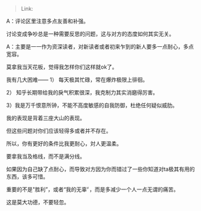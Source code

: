 > Link: 

A：评论区里注意多点友善和补强。

讨论变成争吵总是一种需要反思的问题，这与对方的态度如何其实无关。

A：主要是一一作为资深读者，对新读者或者初来乍到的新人要多一点耐心，多点宽容。

莫拿我当天花板，觉得我怎样你们这样就ok了。

我有几大困难——
1） 每天极其忙碌，常在爆炸极限上徘徊。

2） 知乎长期带给我的戾气积累很深，我克制力其实消磨得厉害。

3）我是万千恨意所钟，不能不高度敏感的自我防御，杜绝任何疑似威肋。

我的表现是背着三座大山的表现。

但这些问题对你们应该轻得多或者并不存在。

所以，你有更好的条件比我更耐心，対人更温柔。

要拿我当及格线，而不是满分线。

如果因为自己缺了点耐心，而导致对方因为你而错过了一些你知道对ta极其有用的东西，该多可惜。

重要的不是"胜利”，或者“我的无辜〞，而是多减少一个人一点无谓的痛苦。

这是莫大功德，不要轻忽。